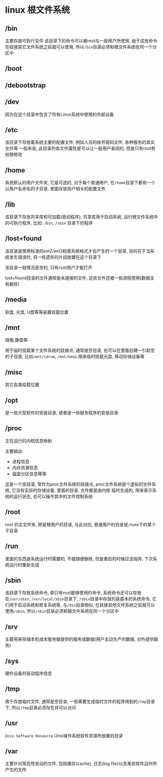 # linux 根文件系统

## /bin

主要存放可执行文件
该目录下的命令可以被root与一般用户所使用, 由于这些命令在挂接其它文件系统之前就可以使用, 所以`/bin`目录必须和根文件系统在同一个分区中

## /boot

## /debootstrap

## /dev

因为在这个目录中包含了所有Linux系统中使用的外部设备

## /etc

该目录下存放着系统主要的配置文件, 例如人员的账号密码文件, 各种服务的其实文件等
一般来说, 此目录的各文件属性是可以让一般用户查阅的, 但是只有root有权限修改

## /home

系统默认的用户文件夹, 它是可选的, 对于每个普通用户, 在`/home`目录下都有一个以用户名命名的子目录, 里面存放用户相关的配置文件

## /lib

该目录下存放共享库和可加载(驱动程序), 共享库用于启动系统, 运行根文件系统中的可执行程序, 比如: `/bin`, `/sbin` 目录下的程序

## /lost+found

该目录是使用标准的ext2/ext3档案系统格式才会产生的一个目录, 目的在于当系统发生错误时, 将一些遗失的片段放置在这个目录下

该目录一般情况是空的, 只有root用户才能打开

lost+found目录的文件通常是未链接的文件, 这些文件还被一些进程使用(数据没有删除)

## /media

软盘, 光盘, U盘等等装置挂载位置

## /mnt

镜像,硬盘等

用于临时挂载某个文件系统的挂接点, 通常是空目录, 也可以在里面创建一引起空的子目录, 比如`/mnt/cdram`, `/mnt/hda1` 用来临时挂载光盘, 移动存储设备等

## /misc

其它各类挂载位置

## /opt

是一些大型软件的安装目录, 或者是一些服务程序的安装目录

## /proc

正在运行的内核信息映射

主要输出:

* 进程信息
* 内存资源信息
* 磁盘分区信息等等

这是一个空目录, 常作为proc文件系统的挂接点, proc文件系统是个虚拟的文件系统, 它没有实际的存储设备, 里面的目录, 文件都是由内核
临时生成的, 用来表示系统的运行状态, 也可以操作其中的文件控制系统

## /root

root 的主文件夹, 即是根用户的目录, 与此对应, 普通用户的目录是`/home`下的某个子目录

## /run

里面的东西是系统运行时需要的, 不能随便删除, 但是重启的时候应该抛弃, 下次系统运行时重新生成

## /sbin

该目录下存放系统命令, 即只有root能够使用的命令, 系统命令还可以存放在`/usr/sbin`, `/usr/local/sbin`目录下, `/sbin`目录中存放的是基本的系统命令, 它们用于启动系统和修复系统等, 与`/bin`目录相似, 在挂接其他文件系统之前就可以使用`/sbin`, 所以`/sbin`目录必须和根文件系统在同一个分区中

## /srv

主要用来存储本机或本服务器提供的服务或数据(用户主动生产的数据, 对外提供服务)

## /sys

硬件设备的驱动程序信息

## /tmp

用于存放临时文件, 通常是空目录, 一些需要生成临时文件的程序用到的`/tmp`目录下, 所以`/tmp`目录必须存在并可以访问

## /usr

`Unix Software Resource` Unix操作系统软件资源所放置的目录

## /var

主要针对常态性变动的文件, 包括缓存(cache), 日志(log file)以及某些软件运作所产生的文件
